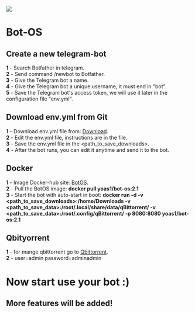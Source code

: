 ![](https://visitor-badge.glitch.me/badge?page_id=Yoas1.BotOs)
# Bot-OS
## Create a new telegram-bot ##
**1** - Search Botfather in telegram. <br />
**2** - Send command /newbot to Botfather. <br />
**3** - Give the Telegram bot a name. <br />
**4** - Give the Telegram bot a unique username, it must end in "bot". <br />
**5** - Save the Telegram bot's access token, we will use it later in the configuration file "env.yml". <br />


## Download env.yml from Git
**1** - Download env.yml file from: [Download](https://github.com/Yoas1/BotOS). <br />
**2** - Edit the env.yml file, instructions are in the file. <br />
**3** - Save the env.yml file in the <path_to_save_downloads>. <br />
**4** - After the bot runs, you can edit it anytime and send it to the bot. <br />


## Docker
**1** - Image Docker-hub site: [BotOS](https://hub.docker.com/r/yoas1/bot-os). <br />
**2** - Pull the BotOS image: **__docker pull yoas1/bot-os:2.1__** <br />
**3** - Start the bot with auto-start in boot: **docker run -d -v <path_to_save_downloads>:/home/Downloads -v <path_to_save_data>:/root/.local/share/data/qBittorrent/ -v <path_to_save_data>:/root/.config/qBittorrent/ -p 8080:8080 yoas1/bot-os:2.1**


## Qbityorrent
**1** - for mange qbittorrent go to [Qbittorrent](http://127.0.0.1:8080/). <br />
**2** - user=admin password=adminadmin


# Now start use your bot :)
## More features will be added!
